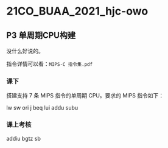 # 21CO_BUAA_2021_hjc-owo

## P3 单周期CPU构建

没什么好说的。

指令详情可以看：`MIPS-C 指令集.pdf`

### 课下

搭建支持 7 条 MIPS 指令的单周期 CPU。要求的 MIPS 指令如下：

lw sw ori j beq lui addu subu



### 课上考核

addiu bgtz sb
